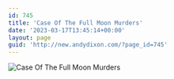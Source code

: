 ```yaml
---
id: 745
title: 'Case Of The Full Moon Murders'
date: '2023-03-17T13:45:14+00:00'
layout: page
guid: 'http://new.andydixon.com/?page_id=745'
---
```


![Case Of The Full Moon Murders](https://i0.wp.com/assets.g8x2.ldn.idrivee2-23.com/posters/Case%20Of%20The%20Full%20Moon%20Murders%2001.jpg?w=1200&ssl=1 "Case Of The Full Moon Murders")